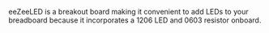 eeZeeLED is a breakout board making it convenient to add LEDs to your breadboard because it incorporates a 1206 LED and 0603 resistor onboard.
